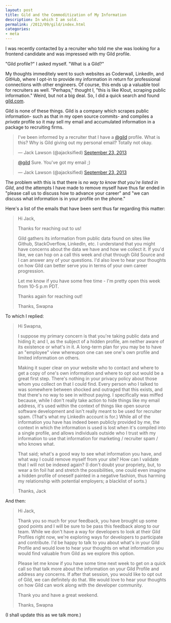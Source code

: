 ```yaml
---
layout: post
title: Gild and the Commoditization of My Information
description: In which I am sold.
permalink: /2012/09/gild/index.html
categories:
- meta
---
```


I was recently contacted by a recruiter who told me she was looking for a
frontend candidate and was impressed with my Gild profile.

"Gild profile?" I asked myself. "What is a Gild?"

My thoughts immeditely went to such websites as Coderwall, LinkedIn, and
GitHub, where I opt-in to provide my information in return for professional
connections with other engineers. Of course, this ends up a valuable tool for
recruiters as well. "Perhaps," thought I, "this is like Klout, scraping public
information." Weird, but not a big deal. So, I did a quick search and found
[gild.com](http://gild.com).

Gild is none of these things. Gild is a company which scrapes public
information- such as that in my open source commits- and compiles a *private*
profile so it may sell my email and accumulated information in a package to
recruiting firms.

<blockquote class="twitter-tweet"><p>I&#39;ve been informed by a recruiter that I have a <a href="https://twitter.com/gild">@gild</a> profile. What is this? Why is Gild giving out my personal email? Totally not okay.</p>&mdash; Jack Lawson (@ajacksified) <a href="https://twitter.com/ajacksified/statuses/382215874842619904">September 23, 2013</a></blockquote>
<script async src="//platform.twitter.com/widgets.js" charset="utf-8"></script>

<blockquote class="twitter-tweet"><p><a href="https://twitter.com/gild">@gild</a> Sure. You&#39;ve got my email ;)</p>&mdash; Jack Lawson (@ajacksified) <a href="https://twitter.com/ajacksified/statuses/382241883121913857">September 23, 2013</a></blockquote>
<script async src="//platform.twitter.com/widgets.js" charset="utf-8"></script>

The problem with this is that there is *no way to know that you're listed in
Gild*, and the attempts I have made to remove myself have thus far ended in
"please call us to discuss how to advance your career" and "we can discuss what
information is in your profile on the phone."

Here's a list of the emails that have been sent thus far regarding this matter:

>Hi Jack,
>
>Thanks for reaching out to us! 
>
>Gild gathers its information from public data found on sites like 
>Github, StackOverflow, LinkedIn, etc. I understand that you might have 
>concerns about the data we have and how we collect it. If you'd like, we 
>can hop on a call this week and chat through Gild Source and I can answer 
>any of your questions. I'd also love to hear your thoughts on how Gild can 
>better serve you in terms of your own career progression.
>
>Let me know if you have some free time - I'm pretty open this week from 10-5 p.m PDT.
>
>Thanks again for reaching out!
>
>Thanks,
>Swapna

To which I replied:

>Hi Swapna,
>
>I suppose my primary concern is that you're taking public data and hiding 
>it; and I, as the subject of a hidden profile, am neither aware of its 
>existence or what's in it. A long-term plan for you may be to have an 
>"employee" view whereupon one can see one's own profile and limited 
>information on others.
>
>Making it super clear on your website who to contact and where to get a 
>copy of one's own information and where to opt out would be a great first 
>step. There's nothing in your privacy policy about those whom you collect 
>on that I could find. Every person who I talked to was somewhere between 
>shocked and outraged that this exists, and that there's no way to see in 
>without paying. I specifically was miffed because, while I don't really 
>take action to hide things like my email address, it's used within the 
>context of things like open source software development and isn't really 
>meant to be used for recruiter spam. (That's what my LinkedIn account is 
>for.) While all of the information you have has indeed been publicly 
>provided by me, the context in which the information is used is lost when 
>it's compiled into a single profile, and allows individuals outside who I 
>trust with my information to use that information for marketing / recruiter 
>spam / who knows what.
>
>That said; what's a good way to see what information you have, and what way 
>I could remove myself from your site? How can I validate that I will not be 
>indexed again? (I don't doubt your propriety, but, to wear a tin foil hat 
>and stretch the possibilities, one could even imagine a hidden profile of 
>oneself painted in a negative fashion, thus harming my relationship with 
>potential employers; a blacklist of sorts.)
>
>Thanks,
>Jack

And then:

>Hi Jack,
>
>Thank you so much for your feedback, you have brought up some good points 
>and I will be sure to be pass this feedback along to our team. While we 
>don't have a way for developers to look at their Gild Profiles right now, 
>we're exploring ways for developers to participate and contribute. I'd be 
>happy to talk to you about what's in your Gild Profile and would love to 
>hear your thoughts on what information you would find valuable from Gild as 
>we explore this option. 
>
>Please let me know if you have some time next week to get on a quick call 
>so that talk more about the information on your Gild Profile and address 
>any concerns. If after that session, you would like to opt out of Gild, we 
>can definitely do that. We would love to hear your thoughts on how Gild can 
>work along with the developer community.
>
>Thank you and have a great weekend.
>
>Thanks,
>Swapna

(I shall update this as we talk more.)

